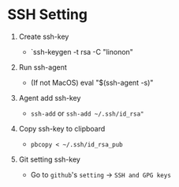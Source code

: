 # SSH Setting

1. Create ssh-key
    - `ssh-keygen -t rsa -C "linonon"

2. Run ssh-agent
    - (If not MacOS) eval "$(ssh-agent -s)"

3. Agent add ssh-key
    - `ssh-add` or `ssh-add ~/.ssh/id_rsa"`

4. Copy ssh-key to clipboard
    - `pbcopy < ~/.ssh/id_rsa_pub`

5. Git setting ssh-key
    - Go to `github`'s `setting` -> `SSH and GPG keys`
